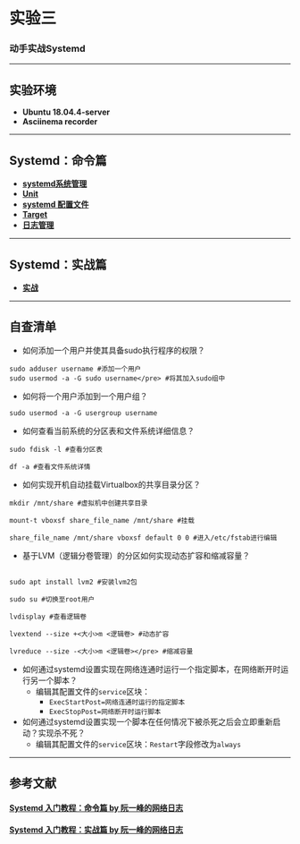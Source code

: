 # 实验三 #
### 动手实战Systemd ###
***
## 实验环境 ##
* **Ubuntu 18.04.4-server**
* **Asciinema recorder**
***
## Systemd：命令篇 ##
* **[systemd系统管理](https://asciinema.org/a/322021)**
* **[Unit]( https://asciinema.org/a/322029)**
* **[systemd 配置文件](https://asciinema.org/a/322031)**
* **[Target]( https://asciinema.org/a/322034)**
* **[日志管理](https://asciinema.org/a/322036)**
***
## Systemd：实战篇 ##
* **[实战](https://asciinema.org/a/322044)**
***
## 自查清单 ##
* 如何添加一个用户并使其具备sudo执行程序的权限？
```
sudo adduser username #添加一个用户
sudo usermod -a -G sudo username</pre> #将其加入sudo组中
```
* 如何将一个用户添加到一个用户组？
```
sudo usermod -a -G usergroup username
```
* 如何查看当前系统的分区表和文件系统详细信息？
```
sudo fdisk -l #查看分区表

df -a #查看文件系统详情
```
* 如何实现开机自动挂载Virtualbox的共享目录分区？
```
mkdir /mnt/share #虚拟机中创建共享目录

mount-t vboxsf share_file_name /mnt/share #挂载

share_file_name /mnt/share vboxsf default 0 0 #进入/etc/fstab进行编辑
```
* 基于LVM（逻辑分卷管理）的分区如何实现动态扩容和缩减容量？
```

sudo apt install lvm2 #安装lvm2包

sudo su #切换至root用户

lvdisplay #查看逻辑卷

lvextend --size +<大小>m <逻辑卷> #动态扩容

lvreduce --size -<大小>m <逻辑卷></pre> #缩减容量
```
* 如何通过systemd设置实现在网络连通时运行一个指定脚本，在网络断开时运行另一个脚本？
  * 编辑其配置文件的`service`区块：
    * `ExecStartPost=网络连通时运行的指定脚本`
    * `ExecStopPost=网络断开时运行脚本`
* 如何通过systemd设置实现一个脚本在任何情况下被杀死之后会立即重新启动？实现杀不死？
    * 编辑其配置文件的`service`区块：`Restart`字段修改为`always`
***
## 参考文献 ##
#### [Systemd 入门教程：命令篇 by 阮一峰的网络日志](http://www.ruanyifeng.com/blog/2016/03/systemd-tutorial-commands.html)
#### [Systemd 入门教程：实战篇 by 阮一峰的网络日志](http://www.ruanyifeng.com/blog/2016/03/systemd-tutorial-part-two.html)